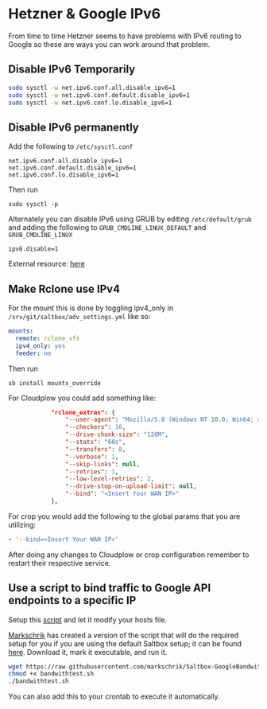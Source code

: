 # Hetzner & Google IPv6

From time to time Hetzner seems to have problems with IPv6 routing to Google so these are ways you can work around that problem.

## Disable IPv6 Temporarily

```bash
sudo sysctl -w net.ipv6.conf.all.disable_ipv6=1
sudo sysctl -w net.ipv6.conf.default.disable_ipv6=1
sudo sysctl -w net.ipv6.conf.lo.disable_ipv6=1
```

## Disable IPv6 permanently

Add the following to `/etc/sysctl.conf`

```text
net.ipv6.conf.all.disable_ipv6=1
net.ipv6.conf.default.disable_ipv6=1
net.ipv6.conf.lo.disable_ipv6=1
```

Then run

```shell
sudo sysctl -p
```

Alternately you can disable IPv6 using GRUB by editing `/etc/default/grub` and adding the following to `GRUB_CMDLINE_LINUX_DEFAULT` and `GRUB_CMDLINE_LINUX`

```text
ipv6.disable=1
```

External resource: [here](https://itsfoss.com/disable-ipv6-ubuntu-linux/)

## Make Rclone use IPv4

For the mount this is done by toggling ipv4_only in `/srv/git/saltbox/adv_settings.yml` like so:

```yaml
mounts:
  remote: rclone_vfs
  ipv4_only: yes
  feeder: no
```

Then run

```shell
sb install mounts_override
```

For Cloudplow you could add something like:

```json
            "rclone_extras": {
                "--user-agent": "Mozilla/5.0 (Windows NT 10.0; Win64; x64) AppleWebKit/537.36 (KHTML, like Gecko) Chrome/74.0.3729.131 Safari/537.36",
                "--checkers": 16,
                "--drive-chunk-size": "128M",
                "--stats": "60s",
                "--transfers": 8,
                "--verbose": 1,
                "--skip-links": null,
                "--retries": 1,
                "--low-level-retries": 2,
                "--drive-stop-on-upload-limit": null,
                "--bind": "<Insert Your WAN IP>"
            },
```

For crop you would add the following to the global params that you are utilizing:

```yaml
- '--bind=<Insert Your WAN IP>'
```

After doing any changes to Cloudplow or crop configuration remember to restart their respective service.

## Use a script to bind traffic to Google API endpoints to a specific IP

Setup this [script](https://github.com/Nebarik/mediscripts-shared/blob/main/googleapis.sh) and let it modify your hosts file.

[Markschrik](https://github.com/markschrik) has created a version of the script that will do the required setup for you if you are using the default Saltbox setup; it can be found [here](https://raw.githubusercontent.com/markschrik/Saltbox-GoogleBandwith/main/bandwithtest.sh).  Download it, mark it executable, and run it.

```bash
wget https://raw.githubusercontent.com/markschrik/Saltbox-GoogleBandwith/main/bandwithtest.sh
chmod +x bandwithtest.sh
./bandwithtest.sh
```

You can also add this to your crontab to execute it automatically.
